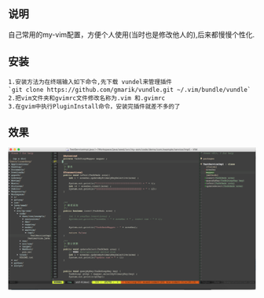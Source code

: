 ## 说明  
自己常用的my-vim配置，方便个人使用(当时也是修改他人的),后来都慢慢个性化.

## 安装
    1.安装方法为在终端输入如下命令,先下载 vundel来管理插件 
    `git clone https://github.com/gmarik/vundle.git ~/.vim/bundle/vundle`
    2.把vim文件夹和gvimrc文件修改名称为.vim 和.gvimrc
    3.在gvim中执行PluginInstall命令，安装完插件就差不多的了

## 效果
 ![image](https://github.com/switchII/my-vim/blob/master/vim-screenshot.png)

